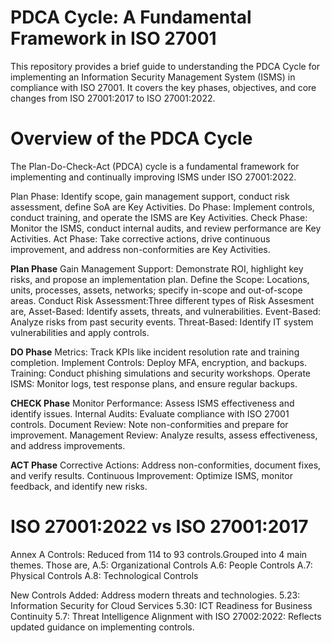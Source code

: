 # PDCA Cycle: A Fundamental Framework in ISO 27001
This repository provides a brief guide to understanding the PDCA Cycle for implementing an Information Security Management System (ISMS) in compliance with ISO 27001. It covers the key phases, objectives, and core changes from ISO 27001:2017 to ISO 27001:2022.

# Overview of the PDCA Cycle
The Plan-Do-Check-Act (PDCA) cycle is a fundamental framework for implementing and continually improving ISMS under ISO 27001:2022.

Plan Phase:	Identify scope, gain management support, conduct risk assessment, define SoA are Key Activities.
Do	Phase: Implement controls, conduct training, and operate the ISMS are Key Activities.
Check	Phase: Monitor the ISMS, conduct internal audits, and review performance are Key Activities.
Act	Phase: Take corrective actions, drive continuous improvement, and address non-conformities are Key Activities.

**Plan Phase**
Gain Management Support: Demonstrate ROI, highlight key risks, and propose an implementation plan.
Define the Scope: Locations, units, processes, assets, networks; specify in-scope and out-of-scope areas.
Conduct Risk Assessment:Three different types of Risk Assesment are,
Asset-Based: Identify assets, threats, and vulnerabilities.
Event-Based: Analyze risks from past security events.
Threat-Based: Identify IT system vulnerabilities and apply controls.

**DO Phase**
Metrics: Track KPIs like incident resolution rate and training completion.
Implement Controls: Deploy MFA, encryption, and backups.
Training: Conduct phishing simulations and security workshops.
Operate ISMS: Monitor logs, test response plans, and ensure regular backups.

**CHECK Phase**
Monitor Performance: Assess ISMS effectiveness and identify issues.
Internal Audits: Evaluate compliance with ISO 27001 controls.
Document Review: Note non-conformities and prepare for improvement.
Management Review: Analyze results, assess effectiveness, and address improvements.

**ACT Phase**
Corrective Actions: Address non-conformities, document fixes, and verify results.
Continuous Improvement: Optimize ISMS, monitor feedback, and identify new risks.

# ISO 27001:2022 vs ISO 27001:2017
Annex A Controls: Reduced from 114 to 93 controls.Grouped into 4 main themes. Those are,
A.5: Organizational Controls
A.6: People Controls
A.7: Physical Controls
A.8: Technological Controls

New Controls Added: Address modern threats and technologies.
5.23: Information Security for Cloud Services
5.30: ICT Readiness for Business Continuity
5.7: Threat Intelligence
Alignment with ISO 27002:2022: Reflects updated guidance on implementing controls.
